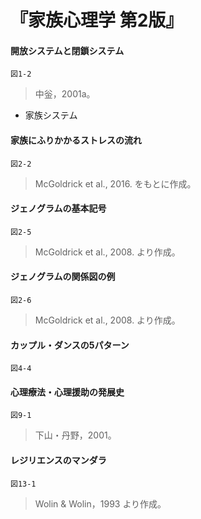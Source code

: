 # 『家族心理学 第2版』


#### 開放システムと閉鎖システム
`図1-2`
> 中釡，2001a。
+ 家族システム

#### 家族にふりかかるストレスの流れ
`図2-2`
> McGoldrick et al., 2016. をもとに作成。

#### ジェノグラムの基本記号
`図2-5`
> McGoldrick et al., 2008. より作成。

#### ジェノグラムの関係図の例
`図2-6`
> McGoldrick et al., 2008. より作成。

#### カップル・ダンスの5パターン
`図4-4`
> 

#### 心理療法・心理援助の発展史
`図9-1`
> 下山・丹野，2001。

#### レジリエンスのマンダラ
`図13-1`
> Wolin & Wolin，1993 より作成。




